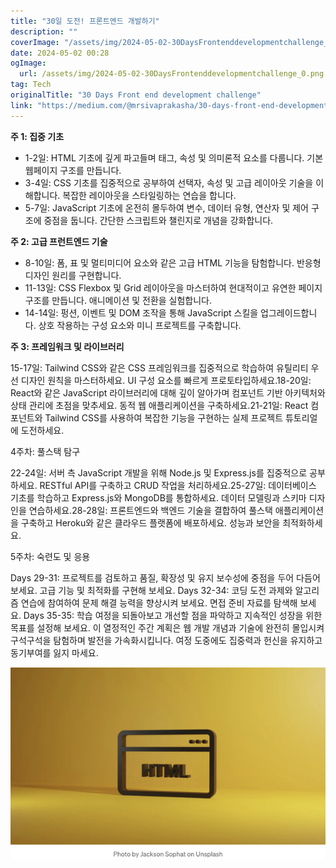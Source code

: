 ```yaml
---
title: "30일 도전! 프론트엔드 개발하기"
description: ""
coverImage: "/assets/img/2024-05-02-30DaysFrontenddevelopmentchallenge_0.png"
date: 2024-05-02 00:28
ogImage: 
  url: /assets/img/2024-05-02-30DaysFrontenddevelopmentchallenge_0.png
tag: Tech
originalTitle: "30 Days Front end development challenge"
link: "https://medium.com/@mrsivaprakasha/30-days-front-end-development-challenge-04f764ffafee"
---
```



**주 1: 집중 기초**

- 1-2일: HTML 기초에 깊게 파고들며 태그, 속성 및 의미론적 요소를 다룹니다. 기본 웹페이지 구조를 만듭니다.
- 3-4일: CSS 기초를 집중적으로 공부하여 선택자, 속성 및 고급 레이아웃 기술을 이해합니다. 복잡한 레이아웃을 스타일링하는 연습을 합니다.
- 5-7일: JavaScript 기초에 온전히 몰두하여 변수, 데이터 유형, 연산자 및 제어 구조에 중점을 둡니다. 간단한 스크립트와 챌린지로 개념을 강화합니다.

**주 2: 고급 프런트엔드 기술**

- 8-10일: 폼, 표 및 멀티미디어 요소와 같은 고급 HTML 기능을 탐험합니다. 반응형 디자인 원리를 구현합니다.
- 11-13일: CSS Flexbox 및 Grid 레이아웃을 마스터하여 현대적이고 유연한 페이지 구조를 만듭니다. 애니메이션 및 전환을 실험합니다.
- 14-14일: 펑션, 이벤트 및 DOM 조작을 통해 JavaScript 스킬을 업그레이드합니다. 상호 작용하는 구성 요소와 미니 프로젝트를 구축합니다.

**주 3: 프레임워크 및 라이브러리**

<div class="content-ad"></div>

15-17일: Tailwind CSS와 같은 CSS 프레임워크를 집중적으로 학습하여 유틸리티 우선 디자인 원칙을 마스터하세요. UI 구성 요소를 빠르게 프로토타입하세요.18-20일: React와 같은 JavaScript 라이브러리에 대해 깊이 알아가며 컴포넌트 기반 아키텍처와 상태 관리에 초점을 맞추세요. 동적 웹 애플리케이션을 구축하세요.21-21일: React 컴포넌트와 Tailwind CSS를 사용하여 복잡한 기능을 구현하는 실제 프로젝트 튜토리얼에 도전하세요.

4주차: 풀스택 탐구

22-24일: 서버 측 JavaScript 개발을 위해 Node.js 및 Express.js를 집중적으로 공부하세요. RESTful API를 구축하고 CRUD 작업을 처리하세요.25-27일: 데이터베이스 기초를 학습하고 Express.js와 MongoDB를 통합하세요. 데이터 모델링과 스키마 디자인을 연습하세요.28-28일: 프론트엔드와 백엔드 기술을 결합하여 풀스택 애플리케이션을 구축하고 Heroku와 같은 클라우드 플랫폼에 배포하세요. 성능과 보안을 최적화하세요.

5주차: 숙련도 및 응용

<div class="content-ad"></div>

Days 29-31: 프로젝트를 검토하고 품질, 확장성 및 유지 보수성에 중점을 두어 다듬어보세요. 고급 기능 및 최적화를 구현해 보세요.
Days 32-34: 코딩 도전 과제와 알고리즘 연습에 참여하여 문제 해결 능력을 향상시켜 보세요. 면접 준비 자료를 탐색해 보세요.
Days 35-35: 학습 여정을 되돌아보고 개선할 점을 파악하고 지속적인 성장을 위한 목표를 설정해 보세요. 이 열정적인 주간 계획은 웹 개발 개념과 기술에 완전히 몰입시켜 구석구석을 탐험하며 발전을 가속화시킵니다. 여정 도중에도 집중력과 헌신을 유지하고 동기부여를 잃지 마세요.

 ![이미지](/assets/img/2024-05-02-30DaysFrontenddevelopmentchallenge_0.png)